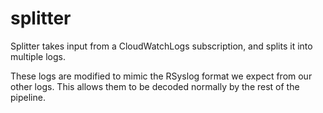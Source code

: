 splitter
===

Splitter takes input from a CloudWatchLogs subscription, and splits it into multiple logs.

These logs are modified to mimic the RSyslog format we expect from our other logs. This allows them to be decoded normally by the rest of the pipeline.


